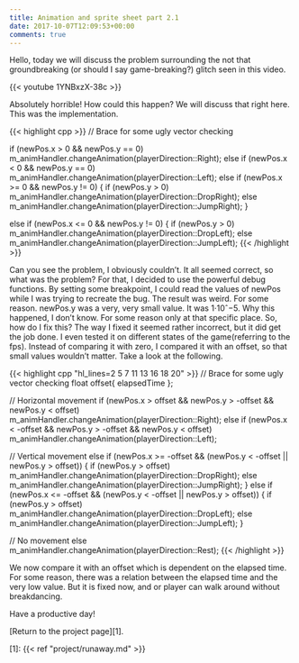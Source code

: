 ```yaml
---
title: Animation and sprite sheet part 2.1
date: 2017-10-07T12:09:53+00:00
comments: true
---
```

Hello, today we will discuss the problem surrounding the not that groundbreaking (or should I say game-breaking?) glitch seen in this video.

{{< youtube 1YNBxzX-38c >}}

Absolutely horrible! How could this happen? We will discuss that right here. This was the implementation.

{{< highlight cpp >}}
// Brace for some ugly vector checking

if (newPos.x > 0 && newPos.y == 0)
	m_animHandler.changeAnimation(playerDirection::Right);
else if (newPos.x < 0 && newPos.y == 0) 
        m_animHandler.changeAnimation(playerDirection::Left); 
else if (newPos.x >= 0 && newPos.y != 0)
{
	if (newPos.y > 0)
		m_animHandler.changeAnimation(playerDirection::DropRight);
	else
		m_animHandler.changeAnimation(playerDirection::JumpRight);
}

else if (newPos.x <= 0 && newPos.y != 0) { if (newPos.y > 0)
		m_animHandler.changeAnimation(playerDirection::DropLeft);
	else
		m_animHandler.changeAnimation(playerDirection::JumpLeft);
{{< /highlight >}}

Can you see the problem, I obviously couldn&#8217;t. It all seemed correct, so what was the problem? For that, I decided to use the powerful debug functions. By setting some breakpoint, I could read the values of newPos while I was trying to recreate the bug. The result was weird. For some reason. newPos.y was a very, very small value. It was 1⋅10ˆ−5. Why this happened, I don&#8217;t know. For some reason only at that specific place. So, how do I fix this? The way I fixed it seemed rather incorrect, but it did get the job done. I even tested it on different states of the game(referring to the fps). Instead of comparing it with zero, I compared it with an offset, so that small values wouldn&#8217;t matter. Take a look at the following.

{{< highlight cpp "hl_lines=2 5 7 11 13 16 18 20" >}}
// Brace for some ugly vector checking
float offset{ elapsedTime };

// Horizontal movement
if (newPos.x > offset && newPos.y > -offset && newPos.y < offset)
	m_animHandler.changeAnimation(playerDirection::Right);
else if (newPos.x < -offset && newPos.y > -offset && newPos.y < offset) 
        m_animHandler.changeAnimation(playerDirection::Left); 

// Vertical movement 
else if (newPos.x >= -offset && (newPos.y < -offset || newPos.y > offset))
{
	if (newPos.y > offset)
		m_animHandler.changeAnimation(playerDirection::DropRight);
	else
		m_animHandler.changeAnimation(playerDirection::JumpRight);
}
else if (newPos.x <= -offset && (newPos.y < -offset || newPos.y > offset))
{
	if (newPos.y > offset)
		m_animHandler.changeAnimation(playerDirection::DropLeft);
	else
		m_animHandler.changeAnimation(playerDirection::JumpLeft);
}

// No movement
else
	m_animHandler.changeAnimation(playerDirection::Rest);
{{< /highlight >}}

We now compare it with an offset which is dependent on the elapsed time. For some reason, there was a relation between the elapsed time and the very low value. But it is fixed now, and or player can walk around without breakdancing.

Have a productive day!

[Return to the project page][1].

 [1]: {{< ref "project/runaway.md" >}}